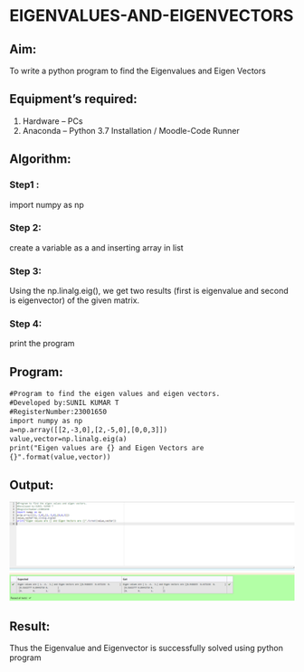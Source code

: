 # EIGENVALUES-AND-EIGENVECTORS
## Aim:
To write a python program to find the Eigenvalues and Eigen Vectors
## Equipment’s required:
1. 	Hardware – PCs
2. 	Anaconda – Python 3.7 Installation / Moodle-Code Runner
## Algorithm:
### Step1 : 
import numpy as np
### Step 2:
create a variable as a and inserting array in list 
### Step 3: 
Using the np.linalg.eig(),  we get two results (first is eigenvalue and second is eigenvector) of the given matrix.
### Step 4: 
print the program

## Program:
```
#Program to find the eigen values and eigen vectors.
#Developed by:SUNIL KUMAR T 
#RegisterNumber:23001650
import numpy as np
a=np.array([[2,-3,0],[2,-5,0],[0,0,3]])
value,vector=np.linalg.eig(a)
print("Eigen values are {} and Eigen Vectors are {}".format(value,vector))
```



## Output:
![output](/Screenshot%202023-07-24%20115442.png)
## Result:
Thus the Eigenvalue and Eigenvector is successfully solved using python program
